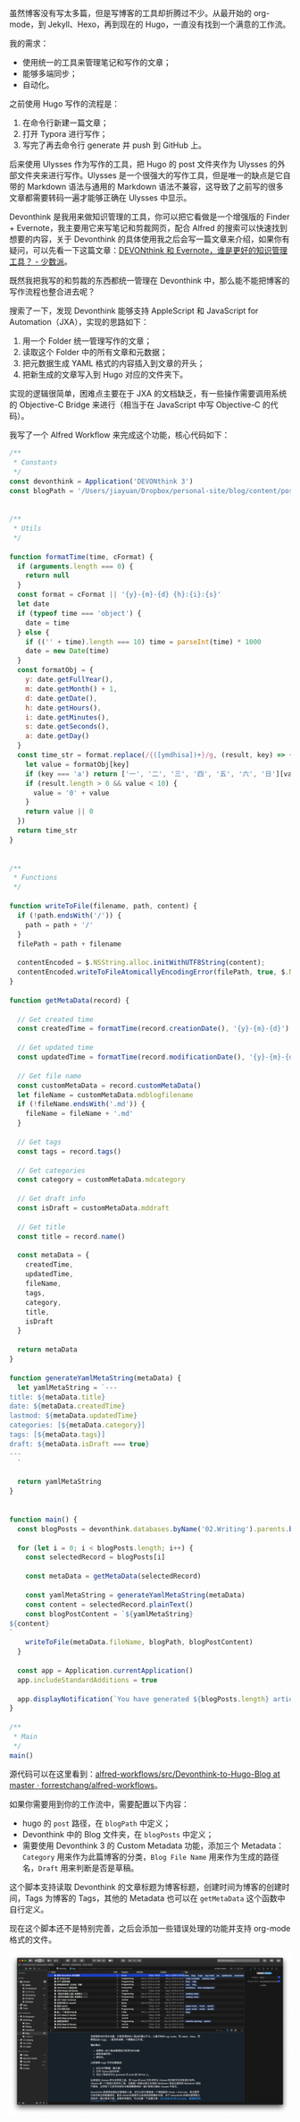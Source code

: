   
虽然博客没有写太多篇，但是写博客的工具却折腾过不少。从最开始的 org-mode，到 Jekyll、Hexo，再到现在的 Hugo，一直没有找到一个满意的工作流。

我的需求：

- 使用统一的工具来管理笔记和写作的文章；
- 能够多端同步；
- 自动化。

之前使用 Hugo 写作的流程是：

1. 在命令行新建一篇文章；
2. 打开 Typora 进行写作；
3. 写完了再去命令行 generate 并 push 到 GitHub 上。

后来使用 Ulysses 作为写作的工具，把 Hugo 的 post 文件夹作为 Ulysses 的外部文件夹来进行写作。Ulysses 是一个很强大的写作工具，但是唯一的缺点是它自带的 Markdown 语法与通用的 Markdown 语法不兼容，这导致了之前写的很多文章都需要转码一遍才能够正确在 Ulysses 中显示。

Devonthink 是我用来做知识管理的工具，你可以把它看做是一个增强版的 Finder + Evernote，我主要用它来写笔记和剪裁网页，配合 Alfred 的搜索可以快速找到想要的内容，关于 Devonthink 的具体使用我之后会写一篇文章来介绍，如果你有疑问，可以先看一下这篇文章：[DEVONthink 和 Evernote，谁是更好的知识管理工具？ - 少数派](https://sspai.com/post/44774)。

既然我把我写的和剪裁的东西都统一管理在 Devonthink 中，那么能不能把博客的写作流程也整合进去呢？

搜索了一下，发现 Devonthink 能够支持 AppleScript 和 JavaScript for Automation（JXA），实现的思路如下：

1. 用一个 Folder 统一管理写作的文章；
2. 读取这个 Folder 中的所有文章和元数据；
3. 把元数据生成 YAML 格式的内容插入到文章的开头；
4. 把新生成的文章写入到 Hugo 对应的文件夹下。

实现的逻辑很简单，困难点主要在于 JXA 的文档缺乏，有一些操作需要调用系统的 Objective-C Bridge 来进行（相当于在 JavaScript 中写 Objective-C 的代码）。

我写了一个 Alfred Workflow 来完成这个功能，核心代码如下：

```javascript
/**
 * Constants
 */
const devonthink = Application('DEVONthink 3')
const blogPath = '/Users/jiayuan/Dropbox/personal-site/blog/content/post/'


/**
 * Utils
 */

function formatTime(time, cFormat) {
  if (arguments.length === 0) {
    return null
  }
  const format = cFormat || '{y}-{m}-{d} {h}:{i}:{s}'
  let date
  if (typeof time === 'object') {
    date = time
  } else {
    if (('' + time).length === 10) time = parseInt(time) * 1000
    date = new Date(time)
  }
  const formatObj = {
    y: date.getFullYear(),
    m: date.getMonth() + 1,
    d: date.getDate(),
    h: date.getHours(),
    i: date.getMinutes(),
    s: date.getSeconds(),
    a: date.getDay()
  }
  const time_str = format.replace(/{([ymdhisa])+}/g, (result, key) => {
    let value = formatObj[key]
    if (key === 'a') return ['一', '二', '三', '四', '五', '六', '日'][value - 1]
    if (result.length > 0 && value < 10) {
      value = '0' + value
    }
    return value || 0
  })
  return time_str
}


/**
 * Functions
 */

function writeToFile(filename, path, content) {
  if (!path.endsWith('/')) {
    path = path + '/'
  }
  filePath = path + filename

  contentEncoded = $.NSString.alloc.initWithUTF8String(content);
  contentEncoded.writeToFileAtomicallyEncodingError(filePath, true, $.NSUTF8StringEncoding, null);
}

function getMetaData(record) {

  // Get created time
  const createdTime = formatTime(record.creationDate(), '{y}-{m}-{d}')

  // Get updated time
  const updatedTime = formatTime(record.modificationDate(), '{y}-{m}-{d}')

  // Get file name
  const customMetaData = record.customMetaData()
  let fileName = customMetaData.mdblogfilename
  if (!fileName.endsWith('.md')) {
    fileName = fileName + '.md'
  }

  // Get tags
  const tags = record.tags()

  // Get categories
  const category = customMetaData.mdcategory

  // Get draft info
  const isDraft = customMetaData.mddraft

  // Get title
  const title = record.name()

  const metaData = {
    createdTime,
    updatedTime,
    fileName,
    tags,
    category,
    title,
    isDraft
  }

  return metaData
}

function generateYamlMetaString(metaData) {
  let yamlMetaString = `---
title: ${metaData.title}
date: ${metaData.createdTime}
lastmod: ${metaData.updatedTime}
categories: [${metaData.category}]
tags: [${metaData.tags}]
draft: ${metaData.isDraft === true}
---
  `

  return yamlMetaString
}


function main() {
  const blogPosts = devonthink.databases.byName('02.Writing').parents.byName('Blog').children()

  for (let i = 0; i < blogPosts.length; i++) {
    const selectedRecord = blogPosts[i]

    const metaData = getMetaData(selectedRecord)

    const yamlMetaString = generateYamlMetaString(metaData)
    const content = selectedRecord.plainText()
    const blogPostContent = `${yamlMetaString}
${content}
`
    writeToFile(metaData.fileName, blogPath, blogPostContent)
  }

  const app = Application.currentApplication()
  app.includeStandardAdditions = true

  app.displayNotification(`You have generated ${blogPosts.length} articles.`, { withTitle: 'Success' })
}

/**
 * Main
 */
main()
```

源代码可以在这里看到：[alfred-workflows/src/Devonthink-to-Hugo-Blog at master · forrestchang/alfred-workflows](https://github.com/forrestchang/alfred-workflows/tree/master/src/Devonthink-to-Hugo-Blog)。

如果你需要用到你的工作流中，需要配置以下内容：

- hugo 的 `post` 路径，在 `blogPath` 中定义；
- Devonthink 中的 Blog 文件夹，在 `blogPosts` 中定义；
- 需要使用 Devonthink 3 的 Custom Metadata 功能，添加三个 Metadata：`Category` 用来作为此篇博客的分类，`Blog File Name` 用来作为生成的路径名，`Draft` 用来判断是否是草稿。

这个脚本支持读取 Devonthink 的文章标题为博客标题，创建时间为博客的创建时间，Tags 为博客的 Tags，其他的 Metadata 也可以在 `getMetaData` 这个函数中自行定义。

现在这个脚本还不是特别完善，之后会添加一些错误处理的功能并支持 org-mode 格式的文件。

![](https://raw.githubusercontent.com/forrestchang/img-repo/master/20190513165627.png)


